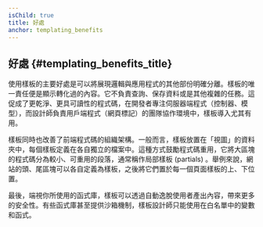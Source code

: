 ```yaml
---
isChild: true
title: 好處
anchor: templating_benefits
---
```


## 好處 {#templating_benefits_title}

使用樣板的主要好處是可以將展現邏輯與應用程式的其他部份明確分離。樣板的唯一責任便是顯示轉化過的內容。它不負責查詢、保存資料或是其他複雜的任務。這促成了更乾淨、更具可讀性的程式碼，在開發者專注伺服器端程式（控制器、模型），而設計師負責用戶端程式（網頁標記）的團隊協作環境中，樣板導入尤其有用。

樣板同時也改善了前端程式碼的組織架構。一般而言，樣板放置在「視圖」的資料夾中，每個樣板定義在各自獨立的檔案中。這種方式鼓勵程式碼重用，它將大區塊的程式碼分為較小、可重用的段落，通常稱作局部樣板 (partials) 。舉例來說，網站的頭、尾區塊可以各自定義為樣板，之後將它們置於每一個頁面樣板的上、下位置。

最後，端視你所使用的函式庫，樣板可以透過自動逸脫使用者產出內容，帶來更多的安全性。有些函式庫甚至提供沙箱機制，樣板設計師只能使用在白名單中的變數和函式。
